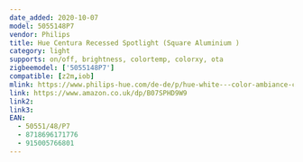 ```yaml
---
date_added: 2020-10-07
model: 5055148P7
vendor: Philips
title: Hue Centura Recessed Spotlight (Square Aluminium )
category: light
supports: on/off, brightness, colortemp, colorxy, ota
zigbeemodel: ['5055148P7']
compatible: [z2m,iob]
mlink: https://www.philips-hue.com/de-de/p/hue-white---color-ambiance-centura-einbauspot/5055148P7
link: https://www.amazon.co.uk/dp/B07SPHD9W9
link2: 
link3: 
EAN: 
  - 50551/48/P7
  - 8718696171776
  - 915005766801
---
```


